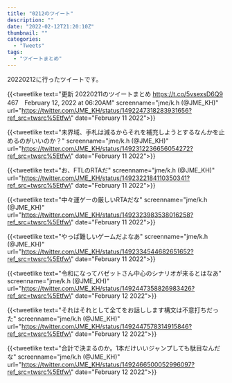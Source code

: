 ```yaml
---
title: "0212のツイート"
description: ""
date: "2022-02-12T21:20:10Z"
thumbnail: ""
categories:
  - "Tweets"
tags:
  - "ツイートまとめ"
---
```

20220212に行ったツイートです。
<!--more-->
{{<tweetlike text=\"更新 20220211のツイートまとめ https://t.co/5vsexsD6Q9 467　February 12, 2022 at 06:20AM\" screenname=\"jme/k.h (@JME_KH)\" url=\"https://twitter.com/JME_KH/status/1492247318283931656?ref_src=twsrc%5Etfw\" date=\"February 11 2022\">}}

{{<tweetlike text=\"未界域、手札は減るからそれを補充しようとするなんかを止めるのがいいのか？\" screenname=\"jme/k.h (@JME_KH)\" url=\"https://twitter.com/JME_KH/status/1492312236656054272?ref_src=twsrc%5Etfw\" date=\"February 11 2022\">}}

{{<tweetlike text=\"お、FTLのRTAだ\" screenname=\"jme/k.h (@JME_KH)\" url=\"https://twitter.com/JME_KH/status/1492322184110350341?ref_src=twsrc%5Etfw\" date=\"February 11 2022\">}}

{{<tweetlike text=\"中々運ゲーの厳しいRTAだな\" screenname=\"jme/k.h (@JME_KH)\" url=\"https://twitter.com/JME_KH/status/1492323983538016258?ref_src=twsrc%5Etfw\" date=\"February 11 2022\">}}

{{<tweetlike text=\"やっぱ難しいゲームだよなあ\" screenname=\"jme/k.h (@JME_KH)\" url=\"https://twitter.com/JME_KH/status/1492334544682651652?ref_src=twsrc%5Etfw\" date=\"February 11 2022\">}}

{{<tweetlike text=\"令和になってバゼットさん中心のシナリオが来るとはなあ\" screenname=\"jme/k.h (@JME_KH)\" url=\"https://twitter.com/JME_KH/status/1492447358826983426?ref_src=twsrc%5Etfw\" date=\"February 12 2022\">}}

{{<tweetlike text=\"それはそれとして全てをお話しします構文は不意打ちだった\" screenname=\"jme/k.h (@JME_KH)\" url=\"https://twitter.com/JME_KH/status/1492447578314915846?ref_src=twsrc%5Etfw\" date=\"February 12 2022\">}}

{{<tweetlike text=\"合計で決まるのか。1本だけいいジャンプしても駄目なんだな\" screenname=\"jme/k.h (@JME_KH)\" url=\"https://twitter.com/JME_KH/status/1492466500052996097?ref_src=twsrc%5Etfw\" date=\"February 12 2022\">}}

